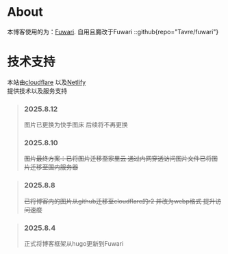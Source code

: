# About

本博客使用的为：[Fuwari](https://github.com/Tavre/fuwari).
自用且魔改于Fuwari
::github{repo="Tavre/fuwari"}



# 技术支持

本站由[cloudflare](https://www.cloudflare.com/)
以及[Netlify](https://www.netlify.com/)
<br>提供技术以及服务支持

> ### 2025.8.12
> 图片已更换为快手图床 后续将不再更换
> ### 2025.8.10
> 
> ~~图片最终方案：已将图片迁移至家里云 通过内网穿透访问图片文件已将图片迁移至国内服务器~~

> ### 2025.8.8
> 
> ~~已将博客内的图片从github迁移至cloudflare的r2 并改为webp格式 提升访问速度~~

> ### 2025.8.4
> 
> 正式将博客框架从hugo更新到Fuwari